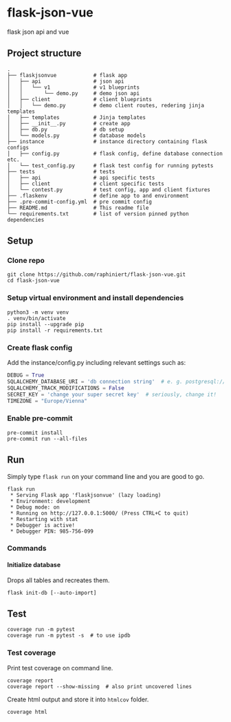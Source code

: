 # flask-json-vue
flask json api and vue

## Project structure
    .
    ├── flaskjsonvue            # flask app
    │   ├── api                 # json api
    │   │   └── v1              # v1 blueprints
    │   │       └── demo.py     # demo json api
    │   ├── client              # client blueprints
    │   │   └── demo.py         # demo client routes, redering jinja templates
    │   ├── templates           # Jinja templates
    │   ├── __init__.py         # create app
    │   ├── db.py               # db setup
    │   └── models.py           # database models
    ├── instance                # instance directory containing flask configs
    │   ├── config.py           # flask config, define database connection etc.
    │   └── test_config.py      # flask test config for running pytests
    ├── tests                   # tests
    │   ├── api                 # api specific tests
    │   ├── client              # client specific tests
    │   └── contest.py          # test config, app and client fixtures
    ├── .flaskenv               # define app to and environment
    ├── .pre-commit-config.yml  # pre commit config
    ├── README.md               # This readme file
    └── requirements.txt        # list of version pinned python dependencies

## Setup

### Clone repo
```shell script
git clone https://github.com/raphiniert/flask-json-vue.git
cd flask-json-vue
```

### Setup virtual environment and install dependencies

```shell script
python3 -m venv venv
. venv/bin/activate
pip install --upgrade pip
pip install -r requirements.txt
```

### Create flask config

Add the instance/config.py including relevant settings such as:
```python
DEBUG = True
SQLALCHEMY_DATABASE_URI = 'db connection string'  # e. g. postgresql://user:@localhost/statistics or "sqlite:///flask-json-vue.db"
SQLALCHEMY_TRACK_MODIFICATIONS = False
SECRET_KEY = 'change your super secret key'  # seriously, change it!
TIMEZONE = "Europe/Vienna"
```

### Enable pre-commit

```shell script
pre-commit install
pre-commit run --all-files
```

## Run

Simply type ```flask run``` on your command line and you are good to go.
```shell script
flask run
 * Serving Flask app 'flaskjsonvue' (lazy loading)
 * Environment: development
 * Debug mode: on
 * Running on http://127.0.0.1:5000/ (Press CTRL+C to quit)
 * Restarting with stat
 * Debugger is active!
 * Debugger PIN: 985-756-099
```

### Commands

#### Initialize database

Drops all tables and recreates them.

```shell script
flask init-db [--auto-import]
```

## Test

```shell script
coverage run -m pytest
coverage run -m pytest -s  # to use ipdb
```

### Test coverage

Print test coverage on command line.

```shell script
coverage report
coverage report --show-missing  # also print uncovered lines
```

Create html output and store it into `htmlcov` folder.

```shell script
coverage html
```
